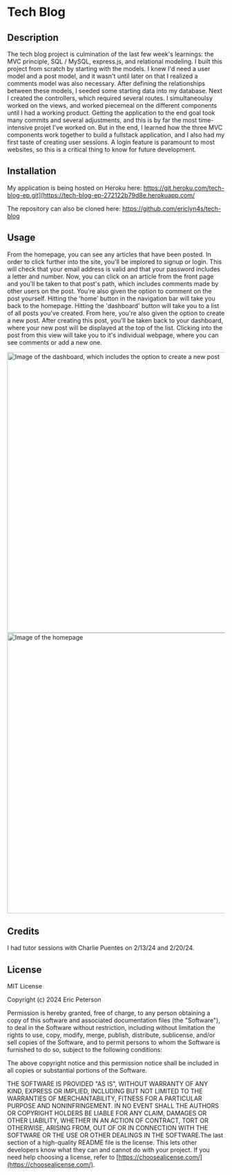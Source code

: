# Tech Blog

## Description

The tech blog project is culmination of the last few week's learnings: the MVC principle, SQL / MySQL, express.js, and relational modeling. I built this project from scratch by starting with the models. I knew I'd need a user model and a post model, and it wasn't until later on that I realized a comments model was also necessary. After defining the relationships between these models, I seeded some starting data into my database. Next I created the controllers, which required several routes. I simultaneoulsy worked on the views, and worked piecemeal on the different components until I had a working product. Getting the application to the end goal took many commits and several adjustments, and this is by far the most time-intensive projet I've worked on. But in the end, I learned how the three MVC components work together to build a fullstack application, and I also had my first taste of creating user sessions. A login feature is paramount to most websites, so this is a critical thing to know for future development.

## Installation

My application is being hosted on Heroku here:
https://git.heroku.com/tech-blog-ep.git](https://tech-blog-ep-272122b79d8e.herokuapp.com/

The repository can also be cloned here:
https://github.com/ericlyn4s/tech-blog

## Usage

From the homepage, you can see any articles that have been posted. In order to click further into the site, you'll be implored to signup or login. This will check that your email address is valid and that your password includes a letter and number. Now, you can click on an article from the front page and you'll be taken to that post's path, which includes comments made by other users on the post. You're also given the option to comment on the post yourself. Hitting the 'home' button in the navigation bar will take you back to the homepage. Hitting the 'dashboard' button will take you to a list of all posts you've created. From here, you're also given the option to create a new post. After creating this post, you'll be taken back to your dashboard, where your new post will be displayed at the top of the list. Clicking into the post from this view will take you to it's individual webpage, where you can see comments or add a new one.

<image src="/public/pictures/dashboard-pic.png" width="650" alt="Image of the dashboard, which includes the option to create a new post"/>

<image src="/public/pictures/homepage-pic.png" width="650" alt="Image of the homepage"/>

## Credits

I had tutor sessions with Charlie Puentes on 2/13/24 and 2/20/24.

## License

MIT License

Copyright (c) 2024 Eric Peterson

Permission is hereby granted, free of charge, to any person obtaining a copy
of this software and associated documentation files (the "Software"), to deal
in the Software without restriction, including without limitation the rights
to use, copy, modify, merge, publish, distribute, sublicense, and/or sell
copies of the Software, and to permit persons to whom the Software is
furnished to do so, subject to the following conditions:

The above copyright notice and this permission notice shall be included in all
copies or substantial portions of the Software.

THE SOFTWARE IS PROVIDED "AS IS", WITHOUT WARRANTY OF ANY KIND, EXPRESS OR
IMPLIED, INCLUDING BUT NOT LIMITED TO THE WARRANTIES OF MERCHANTABILITY,
FITNESS FOR A PARTICULAR PURPOSE AND NONINFRINGEMENT. IN NO EVENT SHALL THE
AUTHORS OR COPYRIGHT HOLDERS BE LIABLE FOR ANY CLAIM, DAMAGES OR OTHER
LIABILITY, WHETHER IN AN ACTION OF CONTRACT, TORT OR OTHERWISE, ARISING FROM,
OUT OF OR IN CONNECTION WITH THE SOFTWARE OR THE USE OR OTHER DEALINGS IN THE
SOFTWARE.The last section of a high-quality README file is the license. This lets other developers know what they can and cannot do with your project. If you need help choosing a license, refer to [https://choosealicense.com/](https://choosealicense.com/).

